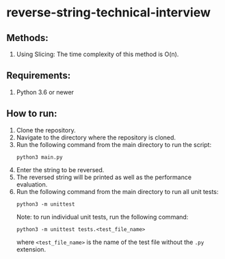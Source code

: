 # reverse-string-technical-interview

## Methods:

1. Using Slicing: The time complexity of this method is O(n).

## Requirements:

1. Python 3.6 or newer

## How to run:

1. Clone the repository.
2. Navigate to the directory where the repository is cloned.
3. Run the following command from the main directory to run the script:
   ```
   python3 main.py
   ```
4. Enter the string to be reversed.
5. The reversed string will be printed as well as the performance evaluation.
6. Run the following command from the main directory to run all unit tests:
   ```
   python3 -m unittest
   ```
   Note: to run individual unit tests, run the following command:
   ```
   python3 -m unittest tests.<test_file_name>
   ```
   where `<test_file_name>` is the name of the test file without the `.py` extension.
